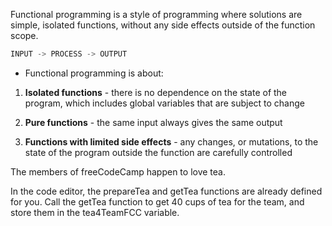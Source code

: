 Functional programming is a style of programming where solutions are simple, isolated functions, without any side effects outside of the function scope.

```js
INPUT -> PROCESS -> OUTPUT
```

* Functional programming is about:

1) **Isolated functions** - there is no dependence on the state of the program, which includes global variables that are subject to change

2) **Pure functions** - the same input always gives the same output

3) **Functions with limited side effects** - any changes, or mutations, to the state of the program outside the function are carefully controlled

The members of freeCodeCamp happen to love tea.

In the code editor, the prepareTea and getTea functions are already defined for you. Call the getTea function to get 40 cups of tea for the team, and store them in the tea4TeamFCC variable.